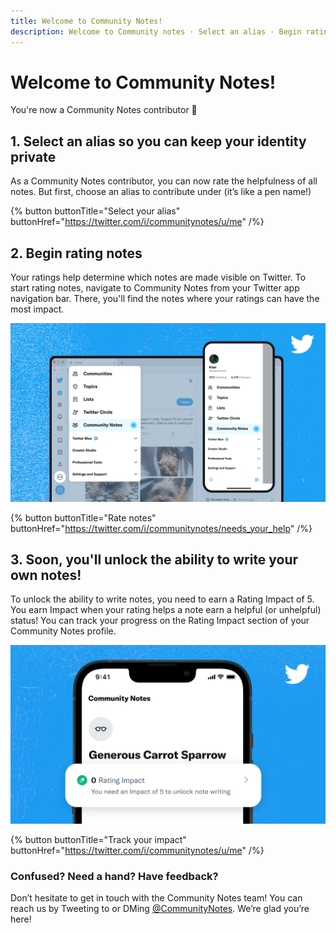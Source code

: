 ```yaml
---
title: Welcome to Community Notes!
description: Welcome to Community notes · Select an alias · Begin rating notes
---
```

# Welcome to Community Notes!

You're now a Community Notes contributor 🎉

## 1. Select an alias so you can keep your identity private

As a Community Notes contributor, you can now rate the helpfulness of all notes. But first, choose an alias to contribute under (it’s like a pen name!)

{% button buttonTitle="Select your alias" buttonHref="https://twitter.com/i/communitynotes/u/me" /%}

## 2. Begin rating notes

Your ratings help determine which notes are made visible on Twitter. To start rating notes, navigate to Community Notes from your Twitter app navigation bar. There, you'll find the notes where your ratings can have the most impact.

![Twitter app with the main navigation menu open. Community Notes option is highlighted.](../images/navigate-to-home.png)

{% button buttonTitle="Rate notes" buttonHref="https://twitter.com/i/communitynotes/needs_your_help" /%}

## 3. Soon, you'll unlock the ability to write your own notes!

To unlock the ability to write notes, you need to earn a Rating Impact of 5. You earn Impact when your rating helps a note earn a helpful (or unhelpful) status! You can track your progress on the Rating Impact section of your Community Notes profile.

![Screen showing an anonymous contributor profile. Highlighted section reads: 0 Rating Impact. You need an Impact of 5 to unlock note writing](../images/rating-impact-welcome.png)

{% button buttonTitle="Track your impact" buttonHref="https://twitter.com/i/communitynotes/u/me" /%}

### Confused? Need a hand? Have feedback?

Don’t hesitate to get in touch with the Community Notes team! You can reach us by Tweeting to or DMing
[@CommunityNotes](https://twitter.com/communitynotes). We’re glad you’re here!
